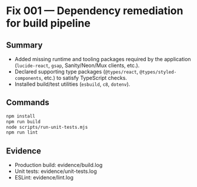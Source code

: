 # Fix 001 — Dependency remediation for build pipeline

## Summary
- Added missing runtime and tooling packages required by the application (`lucide-react`, `gsap`, Sanity/Neon/Mux clients, etc.).
- Declared supporting type packages (`@types/react`, `@types/styled-components`, etc.) to satisfy TypeScript checks.
- Installed build/test utilities (`esbuild`, `c8`, `dotenv`).

## Commands
```bash
npm install
npm run build
node scripts/run-unit-tests.mjs
npm run lint
```

## Evidence
- Production build: evidence/build.log
- Unit tests: evidence/unit-tests.log
- ESLint: evidence/lint.log

